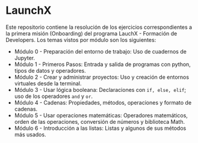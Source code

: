 # LaunchX
 
Este repositorio contiene la resolución de los ejercicios correspondientes a la primera misión (Onboarding) del programa LauchX - Formación de Developers. Los temas vistos por módulo son los siguientes:

- Módulo 0 - Preparación del entorno de trabajo: Uso de cuadernos de Jupyter. 
- Módulo 1 - Primeros Pasos: Entrada y salida de programas con python, tipos de datos y operadores.
- Módulo 2 - Crear y administrar proyectos: Uso y creación de entornos virtuales desde la terminal.
- Módulo 3 - Usar lógica booleana: Declaraciones con `if, else, elif`; uso de los operadores `and` y `or`.
- Módulo 4 - Cadenas: Propiedades, métodos, operaciones y formato de cadenas.
- Módulo 5 - Usar operaciones matemáticas: Operadores matemáticos, orden de las operaciones, conversión de números y biblioteca Math.
- Módulo 6 - Introducción a las listas: Listas y algunos de sus métodos más usados. 



